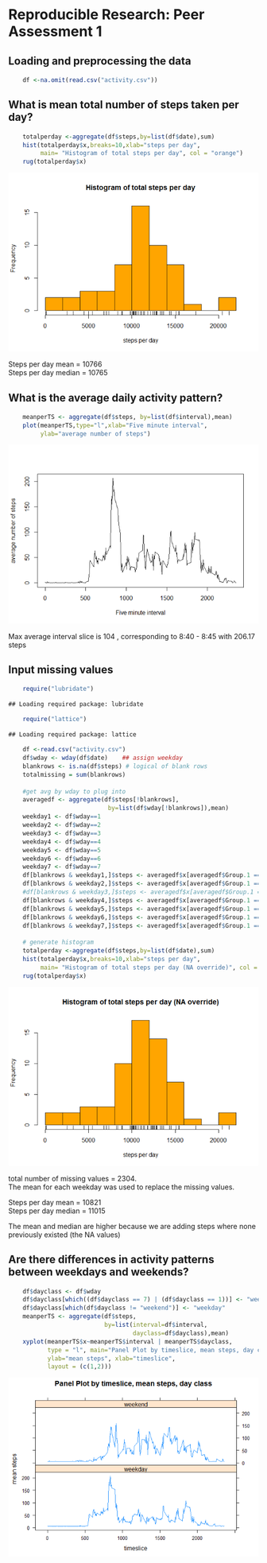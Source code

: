 # Reproducible Research: Peer Assessment 1

## Loading and preprocessing the data

```r
    df <-na.omit(read.csv("activity.csv"))
```


## What is mean total number of steps taken per day?

```r
    totalperday <-aggregate(df$steps,by=list(df$date),sum)
    hist(totalperday$x,breaks=10,xlab="steps per day",
         main= "Histogram of total steps per day", col = "orange")
    rug(totalperday$x)
```

![](PA1_template_files/figure-html/meantotalstepsperday-1.png) 
  
Steps per day mean = 10766  
Steps per day median = 10765


## What is the average daily activity pattern?

```r
    meanperTS <- aggregate(df$steps, by=list(df$interval),mean)
    plot(meanperTS,type="l",xlab="Five minute interval",
         ylab="average number of steps")
```

![](PA1_template_files/figure-html/averagedailyactivity-1.png) 
  
Max average interval slice is 104 , corresponding to 
8:40 - 
8:45
with 206.17 steps

## Input missing values

```r
    require("lubridate")
```

```
## Loading required package: lubridate
```

```r
    require("lattice")
```

```
## Loading required package: lattice
```

```r
    df <-read.csv("activity.csv")
    df$wday <- wday(df$date)    ## assign weekday
    blankrows <- is.na(df$steps) # logical of blank rows
    totalmissing = sum(blankrows)

    #get avg by wday to plug into 
    averagedf <- aggregate(df$steps[!blankrows],
                            by=list(df$wday[!blankrows]),mean)
    weekday1 <- df$wday==1
    weekday2 <- df$wday==2
    weekday3 <- df$wday==3
    weekday4 <- df$wday==4
    weekday5 <- df$wday==5
    weekday6 <- df$wday==6
    weekday7 <- df$wday==7
    df[blankrows & weekday1,]$steps <- averagedf$x[averagedf$Group.1 == 1]
    df[blankrows & weekday2,]$steps <- averagedf$x[averagedf$Group.1 == 2]
    #df[blankrows & weekday3,]$steps <- averagedf$x[averagedf$Group.1 == 3]
    df[blankrows & weekday4,]$steps <- averagedf$x[averagedf$Group.1 == 4]
    df[blankrows & weekday5,]$steps <- averagedf$x[averagedf$Group.1 == 5]
    df[blankrows & weekday6,]$steps <- averagedf$x[averagedf$Group.1 == 6]
    df[blankrows & weekday7,]$steps <- averagedf$x[averagedf$Group.1 == 7]

    # generate histogram
    totalperday <-aggregate(df$steps,by=list(df$date),sum)
    hist(totalperday$x,breaks=10,xlab="steps per day",
         main= "Histogram of total steps per day (NA override)", col = "orange")
    rug(totalperday$x)
```

![](PA1_template_files/figure-html/inputmissing-1.png) 
  
total number of missing values = 2304.  
The mean for each weekday was used to replace the missing values.

Steps per day mean = 10821  
Steps per day median = 11015

The mean and median are higher because we are adding steps where none previously 
existed (the NA values)  

## Are there differences in activity patterns between weekdays and weekends?

```r
    df$dayclass <- df$wday
    df$dayclass[which((df$dayclass == 7) | (df$dayclass == 1))] <- "weekend"
    df$dayclass[which(df$dayclass != "weekend")] <- "weekday"
    meanperTS <- aggregate(df$steps,
                           by=list(interval=df$interval,
                                   dayclass=df$dayclass),mean)
    xyplot(meanperTS$x~meanperTS$interval | meanperTS$dayclass,
           type = "l", main="Panel Plot by timeslice, mean steps, day class",
           ylab="mean steps", xlab="timeslice",
           layout = (c(1,2)))
```

![](PA1_template_files/figure-html/weedayvsweekend-1.png) 
